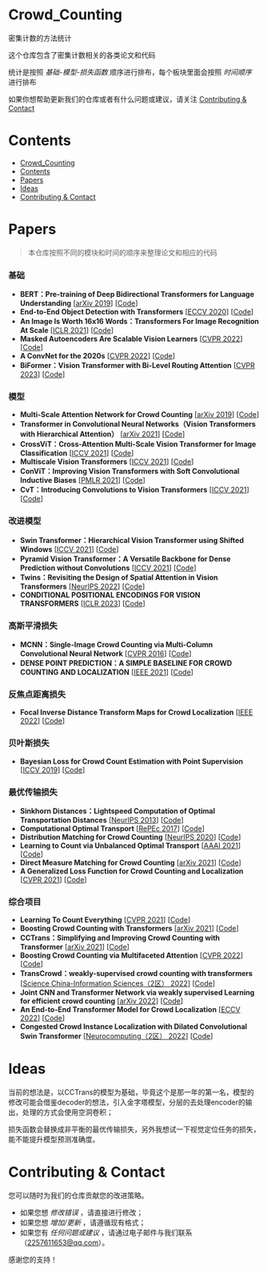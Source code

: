 # Crowd_Counting
密集计数的方法统计

这个仓库包含了密集计数相关的各类论文和代码

统计是按照 *基础-模型-损失函数* 顺序进行排布，每个板块里面会按照 *时间顺序* 进行排布

如果你想帮助更新我们的仓库或者有什么问题或建议，请关注 [Contributing & Contact](#contributing--contact)

# Contents
- [Crowd_Counting](#crowd_counting)
- [Contents](#contents)
- [Papers](#papers)
- [Ideas](#ideas)
- [Contributing \& Contact](#contributing--contact)

# Papers
> 本仓库按照不同的模块和时间的顺序来整理论文和相应的代码

### 基础
- **BERT：Pre-training of Deep Bidirectional Transformers for Language Understanding** [[arXiv 2019](https://arxiv.org/pdf/1810.04805.pdf)] [[Code]()]
- **End-to-End Object Detection with Transformers** [[ECCV 2020](https://link.springer.com/chapter/10.1007/978-3-030-58452-8_13)] [[Code](https://github.com/facebookresearch/detr)]
- **An Image Is Worth 16x16 Words：Transformers For Image Recognition At Scale** [[ICLR 2021](https://arxiv.org/abs/2010.11929)] [[Code](https://github.com/lucidrains/vit-pytorch)]
- **Masked Autoencoders Are Scalable Vision Learners** [[CVPR 2022](https://arxiv.org/abs/2111.06377)] [[Code]()]
- **A ConvNet for the 2020s** [[CVPR 2022](https://arxiv.org/abs/2201.03545)] [[Code]()]
- **BiFormer：Vision Transformer with Bi-Level Routing Attention** [[CVPR 2023](https://arxiv.org/abs/2303.08810)] [[Code]()]

### 模型
- **Multi-Scale Attention Network for Crowd Counting** [[arXiv 2019](https://arxiv.org/abs/1901.06026)] [[Code]()]
- **Transformer in Convolutional Neural Networks（Vision Transformers with Hierarchical Attention）** [[arXiv 2021](https://homes.esat.kuleuven.be/~konijn/publications/2021/Liu2.pdf)] [[Code](https://github.com/yun-liu/TransCNN)]
- **CrossViT：Cross-Attention Multi-Scale Vision Transformer for Image Classification** [[ICCV 2021](https://arxiv.org/abs/2103.14899)] [[Code](https://github.com/IBM/CrossViT)]
- **Multiscale Vision Transformers** [[ICCV 2021](https://arxiv.org/abs/2104.11227)] [[Code](https://github.com/facebookresearch/SlowFast)]
- **ConViT：Improving Vision Transformers with Soft Convolutional Inductive Biases** [[PMLR 2021](http://proceedings.mlr.press/v139/d-ascoli21a/d-ascoli21a.pdf)] [[Code](https://github.com/facebookresearch/convit)]
- **CvT：Introducing Convolutions to Vision Transformers** [[ICCV 2021](https://arxiv.org/abs/2103.15808)] [[Code](https://github.com/leoxiaobin/CvT)]

### 改进模型
- **Swin Transformer：Hierarchical Vision Transformer using Shifted Windows** [[ICCV 2021](https://arxiv.org/abs/2103.14030)] [[Code](https://github.com/microsoft/Swin-Transformer)]
- **Pyramid Vision Transformer：A Versatile Backbone for Dense Prediction without Convolutions** [[ICCV 2021](https://arxiv.org/abs/2102.12122)] [[Code](https://github.com/whai362/PVT)]
- **Twins：Revisiting the Design of Spatial Attention in Vision Transformers** [[NeurIPS 2022](https://proceedings.neurips.cc/paper_files/paper/2021/file/4e0928de075538c593fbdabb0c5ef2c3-Paper.pdf)] [[Code](https://git.io/Twins)]
- **CONDITIONAL POSITIONAL ENCODINGS FOR VISION TRANSFORMERS** [[ICLR 2023](https://arxiv.org/abs/2102.10882)] [[Code](https://git.io/CPVT)]

### 高斯平滑损失
- **MCNN：Single-Image Crowd Counting via Multi-Column Convolutional Neural Network** [[CVPR 2016](https://openaccess.thecvf.com/content_cvpr_2016/papers/Zhang_Single-Image_Crowd_Counting_CVPR_2016_paper.pdf)] [[Code]()]
- **DENSE POINT PREDICTION：A SIMPLE BASELINE FOR CROWD COUNTING AND LOCALIZATION** [[IEEE 2021](https://ieeexplore.ieee.org/abstract/document/9455954)] [[Code]()]

### 反焦点距离损失
- **Focal Inverse Distance Transform Maps for Crowd Localization** [[IEEE 2022](https://ieeexplore.ieee.org/abstract/document/9875106)] [[Code]()]

### 贝叶斯损失
- **Bayesian Loss for Crowd Count Estimation with Point Supervision** [[ICCV 2019](https://openaccess.thecvf.com/content_ICCV_2019/papers/Ma_Bayesian_Loss_for_Crowd_Count_Estimation_With_Point_Supervision_ICCV_2019_paper.pdf)] [[Code](https://github.com/ZhihengCV/Baysian-Crowd-Counting)]

### 最优传输损失
- **Sinkhorn Distances：Lightspeed Computation of Optimal Transportation Distances** [[NeurIPS 2013](https://proceedings.neurips.cc/paper_files/paper/2013/file/af21d0c97db2e27e13572cbf59eb343d-Paper.pdf)] [[Code]()]
- **Computational Optimal Transport** [[RePEc 2017](https://ideas.repec.org/p/crs/wpaper/2017-86.html)] [[Code]()]
- **Distribution Matching for Crowd Counting** [[NeurIPS 2020](https://proceedings.neurips.cc/paper_files/paper/2020/file/118bd558033a1016fcc82560c65cca5f-Paper.pdf)] [[Code](https://github.com/cvlab-stonybrook/DM-Count)]
- **Learning to Count via Unbalanced Optimal Transport** [[AAAI 2021](https://ojs.aaai.org/index.php/AAAI/article/view/16332)] [[Code]()]
- **Direct Measure Matching for Crowd Counting** [[arXiv 2021](https://arxiv.org/pdf/2107.01558.pdf)] [[Code]()]
- **A Generalized Loss Function for Crowd Counting and Localization** [[CVPR 2021](https://openaccess.thecvf.com/content/CVPR2021/papers/Wan_A_Generalized_Loss_Function_for_Crowd_Counting_and_Localization_CVPR_2021_paper.pdf)] [[Code]()]

### 综合项目
- **Learning To Count Everything** [[CVPR 2021](https://arxiv.org/pdf/2104.08391.pdf)] [[Code](https://github.com/cvlab-stonybrook/LearningToCountEverything)]
- **Boosting Crowd Counting with Transformers** [[arXiv 2021](https://arxiv.org/pdf/2105.10926.pdf)] [[Code]()]
- **CCTrans：Simplifying and Improving Crowd Counting with Transformer** [[arXiv 2021](https://arxiv.org/pdf/2109.14483.pdf)] [[Code]()]
- **Boosting Crowd Counting via Multifaceted Attention** [[CVPR 2022](https://arxiv.org/pdf/2203.02636.pdf)] [[Code](https://github.com/LoraLinH/Boosting-Crowd-Counting-via-Multifaceted-Attention)]
- **TransCrowd：weakly-supervised crowd counting with transformers** [[Science China-Information Sciences（2区） 2022](https://link.springer.com/article/10.1007/s11432-021-3445-y)] [[Code]()]
- **Joint CNN and Transformer Network via weakly supervised Learning for efficient crowd counting** [[arXiv 2022](https://arxiv.org/pdf/2203.06388.pdf)] [[Code]()]
- **An End-to-End Transformer Model for Crowd Localization** [[ECCV 2022](https://arxiv.org/pdf/2202.13065.pdf)] [[Code](https://github.com/dk-liang/CLTR)]
- **Congested Crowd Instance Localization with Dilated Convolutional Swin Transformer** [[Neurocomputing（2区） 2022](https://www.sciencedirect.com/science/article/abs/pii/S0925231222012061)] [[Code]()]

# Ideas
当前的想法是，以CCTrans的模型为基础，毕竟这个是那一年的第一名，模型的修改可能会借鉴decoder的想法，引入金字塔模型，分层的去处理encoder的输出，处理的方式会使用空洞卷积；

损失函数会替换成非平衡的最优传输损失，另外我想试一下视觉定位任务的损失，能不能提升模型预测准确度。

# Contributing & Contact
您可以随时为我们的仓库贡献您的改进策略。

- 如果您想 *修改错误* ，请直接进行修改；
- 如果您想 *增加/更新* ，请遵循现有格式；
- 如果您有 *任何问题或建议* ，请通过电子邮件与我们联系（2257611653@qq.com）。

感谢您的支持！
